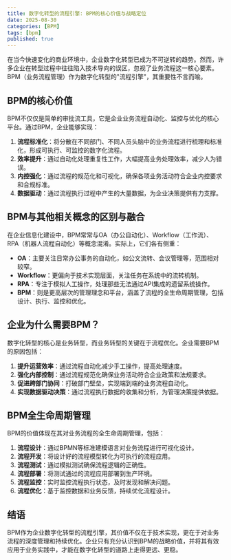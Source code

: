 ```yaml
---
title: 数字化转型的流程引擎: BPM的核心价值与战略定位
date: 2025-08-30
categories: [BPM]
tags: [bpm]
published: true
---
```

在当今快速变化的商业环境中，企业数字化转型已成为不可逆转的趋势。然而，许多企业在转型过程中往往陷入技术导向的误区，忽视了业务流程这一核心要素。BPM（业务流程管理）作为数字化转型的"流程引擎"，其重要性不言而喻。

## BPM的核心价值

BPM不仅仅是简单的审批流工具，它是企业业务流程自动化、监控与优化的核心平台。通过BPM，企业能够实现：

1. **流程标准化**：将分散在不同部门、不同人员头脑中的业务流程进行梳理和标准化，形成可执行、可监控的数字化流程。
2. **效率提升**：通过自动化处理重复性工作，大幅提高业务处理效率，减少人为错误。
3. **内控强化**：通过流程的规范化和可视化，确保各项业务活动符合企业内控要求和合规标准。
4. **数据驱动**：通过流程执行过程中产生的大量数据，为企业决策提供有力支撑。

## BPM与其他相关概念的区别与融合

在企业信息化建设中，BPM常常与OA（办公自动化）、Workflow（工作流）、RPA（机器人流程自动化）等概念混淆。实际上，它们各有侧重：

- **OA**：主要关注日常办公事务的自动化，如公文流转、会议管理等，范围相对较窄。
- **Workflow**：更偏向于技术实现层面，关注任务在系统中的流转机制。
- **RPA**：专注于模拟人工操作，处理那些无法通过API集成的遗留系统操作。
- **BPM**：则是更高层次的管理理念和平台，涵盖了流程的全生命周期管理，包括设计、执行、监控和优化。

## 企业为什么需要BPM？

数字化转型的核心是业务转型，而业务转型的关键在于流程优化。企业需要BPM的原因包括：

1. **提升运营效率**：通过流程自动化减少手工操作，提高处理速度。
2. **强化内部控制**：通过流程规范化确保业务活动符合企业政策和法规要求。
3. **促进跨部门协同**：打破部门壁垒，实现端到端的业务流程自动化。
4. **实现数据驱动决策**：通过流程执行数据的收集和分析，为管理决策提供依据。

## BPM全生命周期管理

BPM的价值体现在其对业务流程的全生命周期管理，包括：

1. **流程设计**：通过BPMN等标准建模语言对业务流程进行可视化设计。
2. **流程开发**：将设计好的流程模型转化为可执行的流程应用。
3. **流程测试**：通过模拟测试确保流程逻辑的正确性。
4. **流程部署**：将测试通过的流程应用部署到生产环境。
5. **流程监控**：实时监控流程执行状态，及时发现和解决问题。
6. **流程优化**：基于监控数据和业务反馈，持续优化流程设计。

## 结语

BPM作为企业数字化转型的流程引擎，其价值不仅在于技术实现，更在于对业务流程的深度管理和持续优化。企业只有充分认识到BPM的战略价值，并将其有效应用于业务实践中，才能在数字化转型的道路上走得更远、更稳。